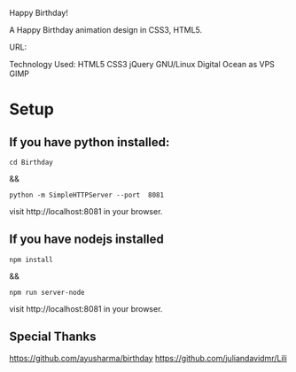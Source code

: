 Happy Birthday!

A Happy Birthday animation design in CSS3, HTML5.

URL:

Technology Used: HTML5 CSS3 jQuery  GNU/Linux Digital Ocean as VPS GIMP

# Setup

## If you have python installed:
```
cd Birthday
```

&& 

```
python -m SimpleHTTPServer --port  8081
```

visit http://localhost:8081 in your browser.

## If you have nodejs installed
```
npm install
```
&&

```
npm run server-node
```
visit http://localhost:8081 in your browser.


## Special Thanks
https://github.com/ayusharma/birthday
https://github.com/juliandavidmr/Lili
